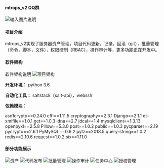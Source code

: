 #### mtrops_v2  QQ群

![输入图片说明](https://images.gitee.com/uploads/images/2018/1024/165151_d4c0647b_578265.png "屏幕截图.png")

#### 项目介绍
mtrops_v2实现了服务器资产管理，项目代码更新，记录，回滚（git），批量管理（命令，脚本，文件），权限控制（RBAC），操作审计等，更多功能正在开发中。

#### 软件架构
软件架构说明
![项目架构](https://images.gitee.com/uploads/images/2018/1024/150546_c3a8a69a_578265.png "屏幕截图.png")


 **开发环境：** 
python 3.6 

 **自动化工具：** 
saltstack（salt-api），webssh

 **依赖模块：** 

asn1crypto==0.24.0
cffi==1.11.5
cryptography==2.3.1
Django==2.1.1
et-xmlfile==1.0.1
get==1.0.3
idna==2.7
jdcal==1.4
mysqlclient==1.3.13
openpyxl==2.5.8
Pillow==5.3.0
post==1.0.2
public==1.0.3
pycparser==2.19
pycrypto==2.6.1
PyMySQL==0.9.2
pytz==2018.5
query-string==1.0.2
redis==2.10.6
request==1.0.2
six==1.11.0


#### 部分功能展示
![资产](https://images.gitee.com/uploads/images/2018/1024/151715_ce095ddc_578265.png "屏幕截图.png")
![代码发布](https://images.gitee.com/uploads/images/2018/1024/151741_87974a28_578265.png "屏幕截图.png")
![批量管理](https://images.gitee.com/uploads/images/2018/1024/151823_291149ed_578265.png "屏幕截图.png")
![操作审计](https://images.gitee.com/uploads/images/2018/1024/151849_9a76790a_578265.png "屏幕截图.png")
![任务中心](https://images.gitee.com/uploads/images/2018/1029/172124_e1ab2a5c_578265.png "屏幕截图.png")
![授权管理](https://images.gitee.com/uploads/images/2018/1024/151935_5bfdc353_578265.png "屏幕截图.png")
